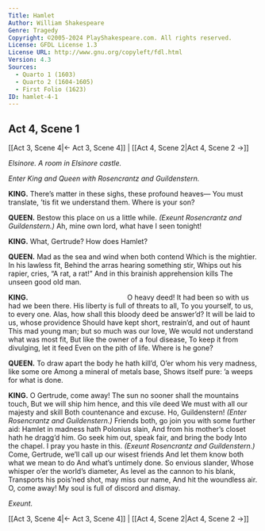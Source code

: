 ```yaml
---
Title: Hamlet
Author: William Shakespeare
Genre: Tragedy
Copyright: ©2005-2024 PlayShakespeare.com. All rights reserved.
License: GFDL License 1.3
License URL: http://www.gnu.org/copyleft/fdl.html
Version: 4.3
Sources:
  - Quarto 1 (1603)
  - Quarto 2 (1604-1605)
  - First Folio (1623)
ID: hamlet-4-1
---
```


## Act 4, Scene 1
[[Act 3, Scene 4|← Act 3, Scene 4]] | [[Act 4, Scene 2|Act 4, Scene 2 →]]

*Elsinore. A room in Elsinore castle.*

*Enter King and Queen with Rosencrantz and Guildenstern.*

**KING.**
There’s matter in these sighs, these profound heaves⁠—
You must translate, ’tis fit we understand them.
Where is your son?

**QUEEN.**
Bestow this place on us a little while.
*(Exeunt Rosencrantz and Guildenstern.)*
Ah, mine own lord, what have I seen tonight!

**KING.**
What, Gertrude? How does Hamlet?

**QUEEN.**
Mad as the sea and wind when both contend
Which is the mightier. In his lawless fit,
Behind the arras hearing something stir,
Whips out his rapier, cries, “A rat, a rat!”
And in this brainish apprehension kills
The unseen good old man.

**KING.**
              O heavy deed!
It had been so with us had we been there.
His liberty is full of threats to all,
To you yourself, to us, to every one.
Alas, how shall this bloody deed be answer’d?
It will be laid to us, whose providence
Should have kept short, restrain’d, and out of haunt
This mad young man; but so much was our love,
We would not understand what was most fit,
But like the owner of a foul disease,
To keep it from divulging, let it feed
Even on the pith of life. Where is he gone?

**QUEEN.**
To draw apart the body he hath kill’d,
O’er whom his very madness, like some ore
Among a mineral of metals base,
Shows itself pure: ’a weeps for what is done.

**KING.**
O Gertrude, come away!
The sun no sooner shall the mountains touch,
But we will ship him hence, and this vile deed
We must with all our majesty and skill
Both countenance and excuse. Ho, Guildenstern!
*(Enter Rosencrantz and Guildenstern.)*
Friends both, go join you with some further aid:
Hamlet in madness hath Polonius slain,
And from his mother’s closet hath he dragg’d him.
Go seek him out, speak fair, and bring the body
Into the chapel. I pray you haste in this.
*(Exeunt Rosencrantz and Guildenstern.)*
Come, Gertrude, we’ll call up our wisest friends
And let them know both what we mean to do
And what’s untimely done. So envious slander,
Whose whisper o’er the world’s diameter,
As level as the cannon to his blank,
Transports his pois’ned shot, may miss our name,
And hit the woundless air. O, come away!
My soul is full of discord and dismay.

*Exeunt.*

[[Act 3, Scene 4|← Act 3, Scene 4]] | [[Act 4, Scene 2|Act 4, Scene 2 →]]